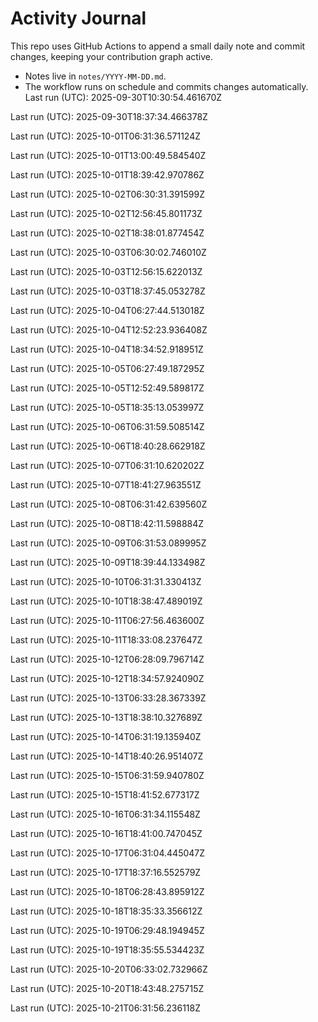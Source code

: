 # Activity Journal

This repo uses GitHub Actions to append a small daily note and commit changes, keeping your contribution graph active.

- Notes live in `notes/YYYY-MM-DD.md`.
- The workflow runs on schedule and commits changes automatically.
Last run (UTC): 2025-09-30T10:30:54.461670Z

Last run (UTC): 2025-09-30T18:37:34.466378Z

Last run (UTC): 2025-10-01T06:31:36.571124Z

Last run (UTC): 2025-10-01T13:00:49.584540Z

Last run (UTC): 2025-10-01T18:39:42.970786Z

Last run (UTC): 2025-10-02T06:30:31.391599Z

Last run (UTC): 2025-10-02T12:56:45.801173Z

Last run (UTC): 2025-10-02T18:38:01.877454Z

Last run (UTC): 2025-10-03T06:30:02.746010Z

Last run (UTC): 2025-10-03T12:56:15.622013Z

Last run (UTC): 2025-10-03T18:37:45.053278Z

Last run (UTC): 2025-10-04T06:27:44.513018Z

Last run (UTC): 2025-10-04T12:52:23.936408Z

Last run (UTC): 2025-10-04T18:34:52.918951Z

Last run (UTC): 2025-10-05T06:27:49.187295Z

Last run (UTC): 2025-10-05T12:52:49.589817Z

Last run (UTC): 2025-10-05T18:35:13.053997Z

Last run (UTC): 2025-10-06T06:31:59.508514Z

Last run (UTC): 2025-10-06T18:40:28.662918Z

Last run (UTC): 2025-10-07T06:31:10.620202Z

Last run (UTC): 2025-10-07T18:41:27.963551Z

Last run (UTC): 2025-10-08T06:31:42.639560Z

Last run (UTC): 2025-10-08T18:42:11.598884Z

Last run (UTC): 2025-10-09T06:31:53.089995Z

Last run (UTC): 2025-10-09T18:39:44.133498Z

Last run (UTC): 2025-10-10T06:31:31.330413Z

Last run (UTC): 2025-10-10T18:38:47.489019Z

Last run (UTC): 2025-10-11T06:27:56.463600Z

Last run (UTC): 2025-10-11T18:33:08.237647Z

Last run (UTC): 2025-10-12T06:28:09.796714Z

Last run (UTC): 2025-10-12T18:34:57.924090Z

Last run (UTC): 2025-10-13T06:33:28.367339Z

Last run (UTC): 2025-10-13T18:38:10.327689Z

Last run (UTC): 2025-10-14T06:31:19.135940Z

Last run (UTC): 2025-10-14T18:40:26.951407Z

Last run (UTC): 2025-10-15T06:31:59.940780Z

Last run (UTC): 2025-10-15T18:41:52.677317Z

Last run (UTC): 2025-10-16T06:31:34.115548Z

Last run (UTC): 2025-10-16T18:41:00.747045Z

Last run (UTC): 2025-10-17T06:31:04.445047Z

Last run (UTC): 2025-10-17T18:37:16.552579Z

Last run (UTC): 2025-10-18T06:28:43.895912Z

Last run (UTC): 2025-10-18T18:35:33.356612Z

Last run (UTC): 2025-10-19T06:29:48.194945Z

Last run (UTC): 2025-10-19T18:35:55.534423Z

Last run (UTC): 2025-10-20T06:33:02.732966Z

Last run (UTC): 2025-10-20T18:43:48.275715Z

Last run (UTC): 2025-10-21T06:31:56.236118Z
